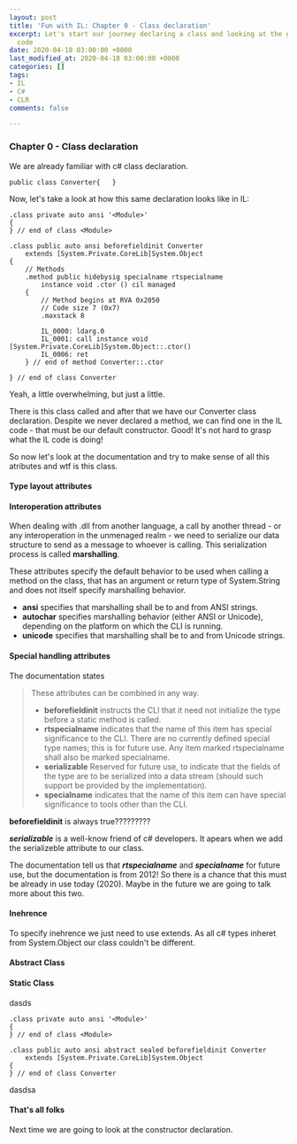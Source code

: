 ```yaml
---
layout: post
title: 'Fun with IL: Chapter 0 - Class declaration'
excerpt: Let's start our journey declaring a class and looking at the generated IL
  code
date: 2020-04-18 03:00:00 +0000
last_modified_at: 2020-04-18 03:00:00 +0000
categories: []
tags:
- IL
- C#
- CLR
comments: false

---
```

### Chapter 0 - Class declaration

We are already familiar with c# class declaration.

    public class Converter{   }

Now, let's take a look at how this same declaration looks like in IL:

    .class private auto ansi '<Module>'
    {
    } // end of class <Module>
    
    .class public auto ansi beforefieldinit Converter
        extends [System.Private.CoreLib]System.Object
    {
        // Methods
        .method public hidebysig specialname rtspecialname 
            instance void .ctor () cil managed 
        {
            // Method begins at RVA 0x2050
            // Code size 7 (0x7)
            .maxstack 8
    
            IL_0000: ldarg.0
            IL_0001: call instance void [System.Private.CoreLib]System.Object::.ctor()
            IL_0006: ret
        } // end of method Converter::.ctor
    
    } // end of class Converter

Yeah, a little overwhelming, but just a little.

There is this class called <module> and after that we have our Converter class declaration. Despite we never declared a method, we can find one in the IL code - that must be our default constructor. Good! It's not hard to grasp what the IL code is doing!

So now let's look at the documentation and try to make sense of all this atributes and wtf is this <Module> class.

#### <Module>

#### Type layout attributes

#### Interoperation attributes

When dealing with .dll from another language, a call by another thread - or any interoperation in the unmenaged realm - we need to serialize our data structure to send as a message to whoever is calling. This serialization process is called **marshalling**. 

These attributes specify the default behavior to be used when calling a method  on the class, that has an argument or return type of System.String and does not itself specify marshalling behavior.

* **ansi** specifies that marshalling shall be to and from ANSI strings. 
* **autochar** specifies marshalling behavior (either ANSI or Unicode), depending on the platform on which the CLI is running. 
* **unicode** specifies that marshalling shall be to and from Unicode strings.

#### Special handling attributes

The documentation states

> These attributes can be combined in any way.
>
> * **beforefieldinit** instructs the CLI that it need not initialize the type before a static method is called.
> * **rtspecialname** indicates that the name of this item has special significance to the CLI. There are no currently defined special type names; this is for future use. Any item marked rtspecialname shall also be marked specialname.
> * **serializable** Reserved for future use, to indicate that the fields of the type are to be serialized into a data stream (should such support be provided by the implementation).
> * **specialname** indicates that the name of this item can have special significance to tools other than the CLI.

**beforefieldinit** is always true?????????

**_serializable_** is a well-know friend of c# developers. It apears when we add the serializeble attribute to our class.

The documentation tell us that **_rtspecialname_** and **_specialname_** for future use, but the documentation is from 2012! So there is a chance that this must be already in use today (2020). Maybe in the future we are going to talk more about this two.

#### Inehrence 

To specify inehrence we just need to use extends. As all c# types inheret from System.Object our class couldn't be different.

#### Abstract Class

#### Static Class

dasds

    .class private auto ansi '<Module>'
    {
    } // end of class <Module>
    
    .class public auto ansi abstract sealed beforefieldinit Converter
        extends [System.Private.CoreLib]System.Object
    {
    } // end of class Converter
    

dasdsa

#### That's all folks

Next time we are going to look at the constructor declaration.